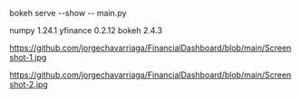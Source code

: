 bokeh serve --show -- main.py

numpy                      1.24.1
yfinance                   0.2.12
bokeh                      2.4.3

https://github.com/jorgechavarriaga/FinancialDashboard/blob/main/Screenshot-1.jpg

https://github.com/jorgechavarriaga/FinancialDashboard/blob/main/Screenshot-2.jpg
